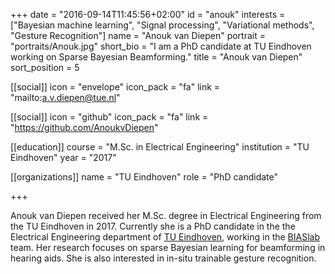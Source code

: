 +++
date = "2016-09-14T11:45:56+02:00"
id = "anouk"
interests = ["Bayesian machine learning", "Signal processing", "Variational methods", "Gesture Recognition"]
name = "Anouk van Diepen"
portrait = "portraits/Anouk.jpg"
short_bio = "I am a PhD candidate at TU Eindhoven working on Sparse Bayesian Beamforming."
title = "Anouk van Diepen"
sort_position = 5

[[social]]
    icon = "envelope"
    icon_pack = "fa"
    link = "mailto:a.v.diepen@tue.nl"

[[social]]
    icon = "github"
    icon_pack = "fa"
    link = "https://github.com/AnoukvDiepen"

[[education]]
    course = "M.Sc. in Electrical Engineering"
    institution = "TU Eindhoven"
    year = "2017"

[[organizations]]
    name = "TU Eindhoven"
    role = "PhD candidate"

+++

Anouk van Diepen received her M.Sc. degree in Electrical Engineering from the TU Eindhoven in 2017. Currently she is a PhD candidate in the the Electrical Engineering department of [TU Eindhoven](http://www.tue.nl), working in the [BIASlab](http://biaslab.org) team. Her research focuses on sparse Bayesian learning for beamforming in hearing aids. She is also interested in in-situ trainable gesture recognition.
